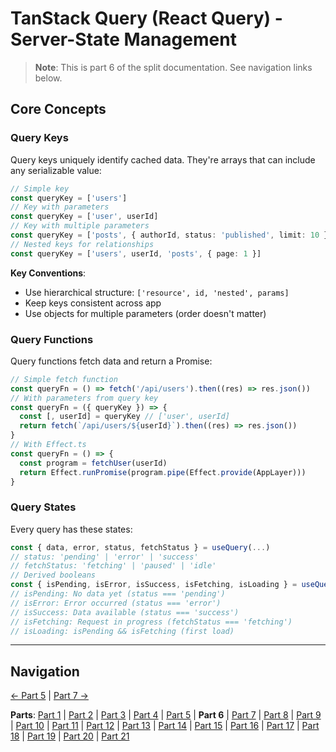 # TanStack Query (React Query) - Server-State Management

> **Note**: This is part 6 of the split documentation. See navigation links below.


## Core Concepts

### Query Keys
Query keys uniquely identify cached data. They're arrays that can include any serializable value:
```typescript
// Simple key
const queryKey = ['users']
// Key with parameters
const queryKey = ['user', userId]
// Key with multiple parameters
const queryKey = ['posts', { authorId, status: 'published', limit: 10 }]
// Nested keys for relationships
const queryKey = ['users', userId, 'posts', { page: 1 }]
```
**Key Conventions**:
- Use hierarchical structure: `['resource', id, 'nested', params]`
- Keep keys consistent across app
- Use objects for multiple parameters (order doesn't matter)

### Query Functions
Query functions fetch data and return a Promise:
```typescript
// Simple fetch function
const queryFn = () => fetch('/api/users').then((res) => res.json())
// With parameters from query key
const queryFn = ({ queryKey }) => {
  const [, userId] = queryKey // ['user', userId]
  return fetch(`/api/users/${userId}`).then((res) => res.json())
}
// With Effect.ts
const queryFn = () => {
  const program = fetchUser(userId)
  return Effect.runPromise(program.pipe(Effect.provide(AppLayer)))
}
```

### Query States
Every query has these states:
```typescript
const { data, error, status, fetchStatus } = useQuery(...)
// status: 'pending' | 'error' | 'success'
// fetchStatus: 'fetching' | 'paused' | 'idle'
// Derived booleans
const { isPending, isError, isSuccess, isFetching, isLoading } = useQuery(...)
// isPending: No data yet (status === 'pending')
// isError: Error occurred (status === 'error')
// isSuccess: Data available (status === 'success')
// isFetching: Request in progress (fetchStatus === 'fetching')
// isLoading: isPending && isFetching (first load)
```
---


## Navigation

[← Part 5](./05-basic-setup.md) | [Part 7 →](./07-usequery-hook.md)


**Parts**: [Part 1](./01-start.md) | [Part 2](./02-overview.md) | [Part 3](./03-why-tanstack-query-for-omnera.md) | [Part 4](./04-installation.md) | [Part 5](./05-basic-setup.md) | **Part 6** | [Part 7](./07-usequery-hook.md) | [Part 8](./08-integration-with-effectts.md) | [Part 9](./09-usemutation-hook.md) | [Part 10](./10-usequeries-hook.md) | [Part 11](./11-useinfinitequery-hook.md) | [Part 12](./12-server-side-rendering-ssr-with-hono.md) | [Part 13](./13-integration-with-better-auth.md) | [Part 14](./14-advanced-patterns.md) | [Part 15](./15-testing-with-tanstack-query.md) | [Part 16](./16-best-practices.md) | [Part 17](./17-common-pitfalls-to-avoid.md) | [Part 18](./18-performance-optimization.md) | [Part 19](./19-devtools.md) | [Part 20](./20-summary.md) | [Part 21](./21-references.md)